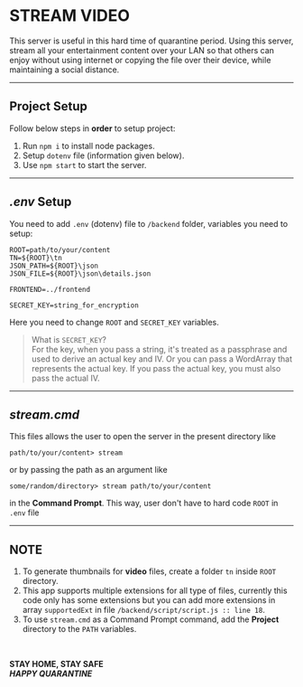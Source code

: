 # STREAM VIDEO

This server is useful in this hard time of quarantine period. Using this server, stream all your entertainment content over your LAN so that others can enjoy without using internet or copying the file over their device, while maintaining a social distance.

---

## Project Setup

Follow below steps in **order** to setup project:

1. Run `npm i` to install node packages.
2. Setup `dotenv` file (information given below).
3. Use `npm start` to start the server.

---

## _.env_ Setup

You need to add `.env` (dotenv) file to `/backend` folder, variables you need to setup:

```
ROOT=path/to/your/content
TN=${ROOT}\tn
JSON_PATH=${ROOT}\json
JSON_FILE=${ROOT}\json\details.json

FRONTEND=../frontend

SECRET_KEY=string_for_encryption
```

Here you need to change `ROOT` and `SECRET_KEY` variables. </br>

> What is `SECRET_KEY`?</br>
> For the key, when you pass a string, it's treated as a passphrase and used to derive an actual key and IV. Or you can pass a WordArray that represents the actual key. If you pass the actual key, you must also pass the actual IV.

---

## _stream.cmd_

This files allows the user to open the server in the present directory like

```
path/to/your/content> stream
```

or by passing the path as an argument like

```
some/random/directory> stream path/to/your/content
```

in the **Command Prompt**. This way, user don't have to hard code `ROOT` in `.env` file

---

## NOTE

1. To generate thumbnails for **video** files, create a folder `tn` inside `ROOT` directory.
2. This app supports multiple extensions for all type of files, currently this code only has some extensions but you can add more extensions in array `supportedExt` in file `/backend/script/script.js :: line 18`.
3. To use `stream.cmd` as a Command Prompt command, add the **Project** directory to the `PATH` variables.

</br>

**STAY HOME, STAY SAFE** </br>
**_HAPPY QUARANTINE_**
